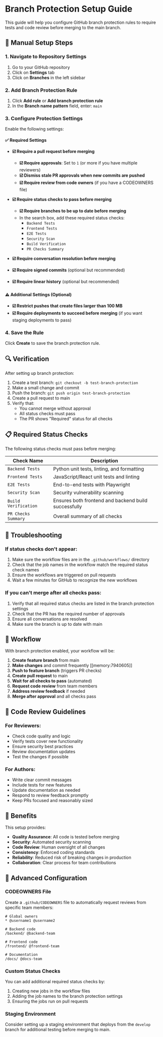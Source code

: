 # Branch Protection Setup Guide

This guide will help you configure GitHub branch protection rules to require tests and code review before merging to the main branch.

## 🔧 Manual Setup Steps

### 1. Navigate to Repository Settings

1. Go to your GitHub repository
2. Click on **Settings** tab
3. Click on **Branches** in the left sidebar

### 2. Add Branch Protection Rule

1. Click **Add rule** or **Add branch protection rule**
2. In the **Branch name pattern** field, enter: `main`

### 3. Configure Protection Settings

Enable the following settings:

#### ✅ Required Settings

- **☑️ Require a pull request before merging**
  - **☑️ Require approvals**: Set to `1` (or more if you have multiple reviewers)
  - **☑️ Dismiss stale PR approvals when new commits are pushed**
  - **☑️ Require review from code owners** (if you have a CODEOWNERS file)

- **☑️ Require status checks to pass before merging**
  - **☑️ Require branches to be up to date before merging**
  - In the search box, add these required status checks:
    - `Backend Tests`
    - `Frontend Tests`
    - `E2E Tests`
    - `Security Scan`
    - `Build Verification`
    - `PR Checks Summary`

- **☑️ Require conversation resolution before merging**

- **☑️ Require signed commits** (optional but recommended)

- **☑️ Require linear history** (optional but recommended)

#### ⚠️ Additional Settings (Optional)

- **☑️ Restrict pushes that create files larger than 100 MB**
- **☑️ Require deployments to succeed before merging** (if you want staging deployments to pass)

### 4. Save the Rule

Click **Create** to save the branch protection rule.

## 🔍 Verification

After setting up branch protection:

1. Create a test branch: `git checkout -b test-branch-protection`
2. Make a small change and commit
3. Push the branch: `git push origin test-branch-protection`
4. Create a pull request to main
5. Verify that:
   - You cannot merge without approval
   - All status checks must pass
   - The PR shows "Required" status for all checks

## 📋 Required Status Checks

The following status checks must pass before merging:

| Check Name | Description |
|------------|-------------|
| `Backend Tests` | Python unit tests, linting, and formatting |
| `Frontend Tests` | JavaScript/React unit tests and linting |
| `E2E Tests` | End-to-end tests with Playwright |
| `Security Scan` | Security vulnerability scanning |
| `Build Verification` | Ensures both frontend and backend build successfully |
| `PR Checks Summary` | Overall summary of all checks |

## 🚨 Troubleshooting

### If status checks don't appear:

1. Make sure the workflow files are in the `.github/workflows/` directory
2. Check that the job names in the workflow match the required status check names
3. Ensure the workflows are triggered on pull requests
4. Wait a few minutes for GitHub to recognize the new workflows

### If you can't merge after all checks pass:

1. Verify that all required status checks are listed in the branch protection settings
2. Check that the PR has the required number of approvals
3. Ensure all conversations are resolved
4. Make sure the branch is up to date with main

## 🔄 Workflow

With branch protection enabled, your workflow will be:

1. **Create feature branch** from main
2. **Make changes** and commit frequently [[memory:7940605]]
3. **Push to feature branch** (triggers PR checks)
4. **Create pull request** to main
5. **Wait for all checks to pass** (automated)
6. **Request code review** from team members
7. **Address review feedback** if needed
8. **Merge after approval** and all checks pass

## 📝 Code Review Guidelines

### For Reviewers:
- Check code quality and logic
- Verify tests cover new functionality
- Ensure security best practices
- Review documentation updates
- Test the changes if possible

### For Authors:
- Write clear commit messages
- Include tests for new features
- Update documentation as needed
- Respond to review feedback promptly
- Keep PRs focused and reasonably sized

## 🎯 Benefits

This setup provides:

- **Quality Assurance**: All code is tested before merging
- **Security**: Automated security scanning
- **Code Review**: Human oversight of all changes
- **Consistency**: Enforced coding standards
- **Reliability**: Reduced risk of breaking changes in production
- **Collaboration**: Clear process for team contributions

## 🔧 Advanced Configuration

### CODEOWNERS File

Create a `.github/CODEOWNERS` file to automatically request reviews from specific team members:

```
# Global owners
* @username1 @username2

# Backend code
/backend/ @backend-team

# Frontend code
/frontend/ @frontend-team

# Documentation
/docs/ @docs-team
```

### Custom Status Checks

You can add additional required status checks by:

1. Creating new jobs in the workflow files
2. Adding the job names to the branch protection settings
3. Ensuring the jobs run on pull requests

### Staging Environment

Consider setting up a staging environment that deploys from the `develop` branch for additional testing before merging to main.
